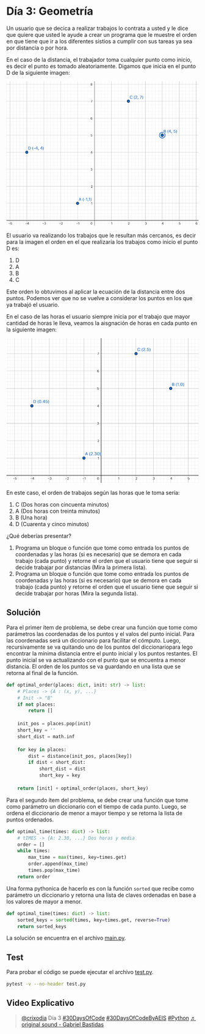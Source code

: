 # Día 3: Geometría

Un usuario que se decica a realizar trabajos lo contrata a usted y le dice que quiere que usted le ayude a crear un programa que le muestre el orden en que tiene que ir a los diferentes sistios a cumplir con sus tareas ya sea por distancia o por hora.

En el caso de la distancia, el trabajador toma cualquier punto como inicio, es decir el punto es tomado aleatoriamente. Digamos que inicia en el punto D de la siguiente imagen:

![Primero](images/primero.png)

El usuario va realizando los trabajos que le resultan más cercanos, es decir para la imagen el orden en el que realizaría los trabajos como inicio el punto D es:

1. D
2. A
3. B
4. C

Este orden lo obtuvimos al aplicar la ecuación de la distancia entre dos puntos. Podemos ver que no se vuelve a considerar los puntos en los que ya trabajó el usuario.

En el caso de las horas el usuario siempre inicia por el trabajo que mayor cantidad de horas le lleva, veamos la aisgnación de horas en cada punto en la siguiente imagen:

![Segundo](images/segundo.png)

En este caso, el orden de trabajos según las horas que le toma sería:

1. C (Dos horas con cincuenta minutos)
2. A (Dos horas con treinta minutos)
3. B (Una hora)
4. D (Cuarenta y cinco minutos)

¿Qué deberías presentar?

1. Programa un bloque o función que tome como entrada los puntos de coordenadas y las horas (si es necesario) que se demora en cada trabajo (cada punto) y retorne el orden que el usuario tiene que seguir si decide trabajar por distancias (Mira la primera lista).
2. Programa un bloque o función que tome como entrada los puntos de coordenadas y las horas (si es necesario) que se demora en cada trabajo (cada punto) y retorne el orden que el usuario tiene que seguir si decide trabajar por horas (Mira la segunda lista).

## Solución

Para el primer ítem de problema, se debe crear una función que tome como parámetros las coordenadas de los puntos y el valos del punto inicial. Para las coordenadas será un diccionario para facilitar el cómputo. Luego, recursivamente se va quitando uno de los puntos del diccionariopara lego encontrar la mínima distancia entre el punto inicial y los puntos restantes. El punto inicial se va actualizando con el punto que se encuentra a menor distancia. El orden de los puntos se va guardando en una lista que se retorna al final de la función.

```python
def optimal_order(places: dict, init: str) -> list:
    # Places -> {A : (x, y), ...}
    # Init -> "B"
    if not places:
        return []

    init_pos = places.pop(init)
    short_key = ''
    short_dist = math.inf

    for key in places:
        dist = distance(init_pos, places[key])
        if dist < short_dist:
            short_dist = dist
            short_key = key

    return [init] + optimal_order(places, short_key)
```

Para el segundo ítem del problema, se debe crear una función que tome como parámetro un diccionario con el tiempo de cada punto. Luego, se ordena el diccionario de menor a mayor tiempo y se retorna la lista de puntos ordenados.

```python
def optimal_time(times: dict) -> list:
    # tIMES -> {A: 2.30, ...} Dos horas y media
    order = []
    while times:
        max_time = max(times, key=times.get)
        order.append(max_time)
        times.pop(max_time)
    return order
```

Una forma pythonica de hacerlo es con la función `sorted` que recibe como parámetro un diccionario y retorna una lista de claves ordenadas en base a los valores de mayor a menor.

```python
def optimal_time(times: dict) -> list:
    sorted_keys = sorted(times, key=times.get, reverse=True)
    return sorted_keys
```

La solución se encuentra en el archivo [main.py](main.py).

## Test

Para probar el código se puede ejecutar el archivo [test.py](test.py).

```bash
pytest -v --no-header test.py
```

## Video Explicativo

<blockquote class="tiktok-embed" cite="https://www.tiktok.com/@crixodia/video/7148649528177151237" data-video-id="7148649528177151237" style="max-width: 605px;min-width: 325px;" > <section> <a target="_blank" title="@crixodia" href="https://www.tiktok.com/@crixodia?refer=embed">@crixodia</a> Día 3 <a title="30daysofcode" target="_blank" href="https://www.tiktok.com/tag/30daysofcode?refer=embed">#30DaysOfCode</a> <a title="30daysofcodebyaeis" target="_blank" href="https://www.tiktok.com/tag/30daysofcodebyaeis?refer=embed">#30DaysOfCodeByAEIS</a> <a title="python" target="_blank" href="https://www.tiktok.com/tag/python?refer=embed">#Python</a> <a target="_blank" title="♬ original sound - Gabriel Bastidas" href="https://www.tiktok.com/music/original-sound-7148649604765469445?refer=embed">♬ original sound - Gabriel Bastidas</a> </section> </blockquote> <script async src="https://www.tiktok.com/embed.js"></script>
